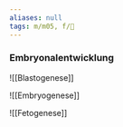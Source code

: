 ```yaml
---
aliases: null
tags: m/m05, f/🐣
---
```

### Embryonalentwicklung
![[Blastogenese]]

![[Embryogenese]]

![[Fetogenese]]

